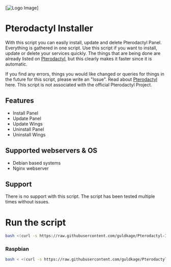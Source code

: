 [![Logo Image](https://github.com/guldkage/Pterodactyl-Installer/blob/main/configs/PTERODACTYL%20INSTALLER.png?raw=true)]


# Pterodactyl Installer

With this script you can easily install, update and delete Pterodactyl Panel. Everything is gathered in one script.
Use this script if you want to install, update or delete your services quickly. The things that are being done are already listed on [Pterodactyl](https://pterodactyl.io/), but this clearly makes it faster since it is automatic.

If you find any errors, things you would like changed or queries for things in the future for this script, please write an "Issue".
Read about [Pterodactyl](https://pterodactyl.io/) here. This script is not associated with the official Pterodactyl Project.

## Features
- Install Panel
- Update Panel
- Update Wings
- Uninstall Panel
- Uninstall Wings

## Supported webservers & OS
- Debian based systems
- Nginx webserver

## Support
There is no support with this script. The script has been tested multiple times without issues.

# Run the script
```bash
bash <(curl -s https://raw.githubusercontent.com/guldkage/Pterodactyl-Installer/main/installer.sh)
```

### Raspbian
```bash
bash < <(curl -s https://raw.githubusercontent.com/guldkage/Pterodactyl-Installer/main/installer.sh)
```
